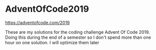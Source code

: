 # AdventOfCode2019
https://adventofcode.com/2019

These are my solutions for the coding challenge Advent Of Code 2019.
Doing this during the end of a semester so I don't spend more than one hour on one solution.
I will optimize them later
